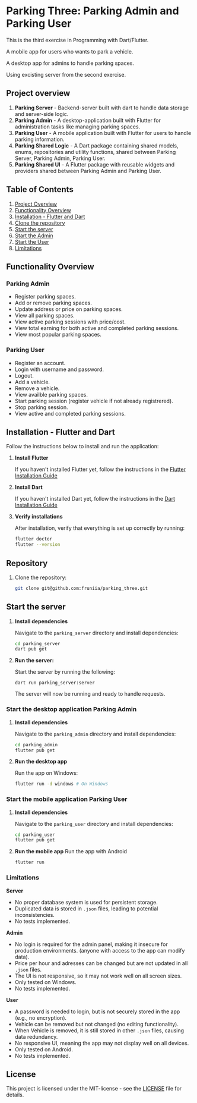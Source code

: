 # Parking Three: Parking Admin and Parking User
This is the third exercise in Programming with Dart/Flutter. 

A mobile app for users who wants to park a vehicle.

A desktop app for admins to handle parking spaces.

Using excisting server from the second exercise.

## Project overview
1. **Parking Server** - Backend-server built with dart to handle data storage and server-side logic.
2. **Parking Admin** - A desktop-application built with Flutter for administration tasks like managing parking spaces.
3. **Parking User** - A mobile application built with Flutter for users to handle parking information.
4. **Parking Shared Logic** - A Dart package containing shared models, enums, repositories and utility functions, shared between Parking Server, Parking Admin, Parking User.
5. **Parking Shared UI** - A Flutter package with reusable widgets and providers shared between Parking Admin and Parking User.

## Table of Contents
1. [Project Overview](#project-overview)
2. [Functionality Overview](#functionality-overview)
3. [Installation - Flutter and Dart](#installation---flutter-and-dart)
4. [Clone the repository](#repository)
5. [Start the server](#start-the-server)
6. [Start the Admin](#start-the-desktop-application-parking-admin)
7. [Start the User](#start-the-mobile-application-parking-user)
8. [Limitations](#limitations)

## Functionality Overview

### Parking Admin
- Register parking spaces.
- Add or remove parking spaces.
- Update address or price on parking spaces.
- View all parking spaces.
- View active parking sessions with price/cost.
- View total earning for both active and completed parking sessions.
- View most popular parking spaces.

### Parking User
- Register an account.
- Login with username and password.
- Logout.
- Add a vehicle.
- Remove a vehicle.
- View availble parking spaces.
- Start parking session (register vehicle if not already registrered).
- Stop parking session.
- View active and completed parking sessions.

## Installation - Flutter and Dart
Follow the instructions below to install and run the application:
1. **Install Flutter**

   If you haven't installed Flutter yet, follow the instructions in the [Flutter Installation Guide](https://flutter.dev/docs/get-started/install)

2. **Install Dart**

   If you haven't installed Dart yet, follow the instructions in the [Dart Installation Guide](https://dart.dev/get-dart)

3. **Verify installations**
   
      After installation, verify that everything is set up correctly by running:
   ```bash
   flutter doctor
   flutter --version
   ```

## Repository
1. Clone the repository:
   ```bash
   git clone git@github.com:fruniia/parking_three.git
   ```

## Start the server
1. **Install dependencies**

   Navigate to the `parking_server` directory and install dependencies:
   ```bash
   cd parking_server
   dart pub get
   ```
2. **Run the server:**

   Start the server by running the following:
   ```
   dart run parking_server:server
   ```
   The server will now be running and ready to handle requests.

### Start the desktop application Parking Admin
1. **Install dependencies**

   Navigate to the `parking_admin` directory and install dependencies:
   ```bash
   cd parking_admin
   flutter pub get
   ```
2. **Run the desktop app**

   Run the app on Windows:
   ```bash
   flutter run -d windows # On Windows
   ```

### Start the mobile application Parking User
1. **Install dependencies**

   Navigate to the `parking_user` directory and install dependencies:
   ```bash
   cd parking_user
   flutter pub get
   ```
2. **Run the mobile app**
   Run the app with Android
   ```bash
   flutter run
   ```

### Limitations
**Server**
* No proper database system is used for persistent storage.
* Duplicated data is stored in `.json` files, leading to potential inconsistencies.
* No tests implemented.

**Admin**
* No login is required for the admin panel, making it insecure for production environments. (anyone with access to the app can modify data).
* Price per hour and adresses can be changed but are not updated in all `.json` files.
* The UI is not responsive, so it may not work well on all screen sizes.
* Only tested on Windows.
* No tests implemented.

**User**
* A password is needed to login, but is not securely stored in the app (e.g., no encryption).
* Vehicle can be removed but not changed (no editing functionality).
* When Vehicle is removed, it is still stored in other `.json` files, causing data redundancy.
* No responsive UI, meaning the app may not display well on all devices.
* Only tested on Android.
* No tests implemented.


## License
This project is licensed under the MIT-license - see the [LICENSE](LICENSE) file for details.